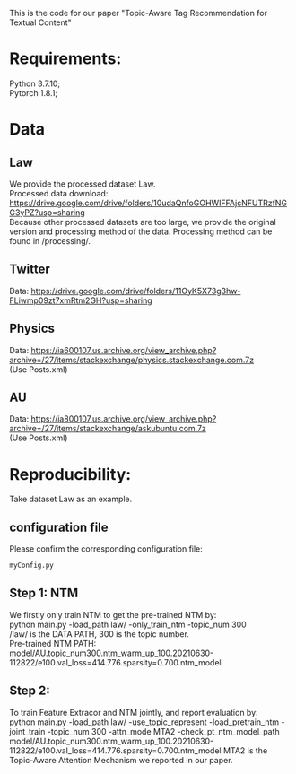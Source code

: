 This is the code for our paper "Topic-Aware Tag Recommendation for Textual Content"  
# Requirements:  
Python 3.7.10;  
Pytorch 1.8.1;  

# Data  

## Law  
We provide the processed dataset Law.  
Processed data download: https://drive.google.com/drive/folders/10udaQnfoGOHWIFFAjcNFUTRzfNGG3yPZ?usp=sharing  
Because other processed datasets are too large, we provide the original version and processing method of the data. Processing method can be found in /processing/.  

## Twitter  
Data: https://drive.google.com/drive/folders/11OyK5X73g3hw-FLiwmp09zt7xmRtm2GH?usp=sharing  

## Physics  
Data: https://ia600107.us.archive.org/view_archive.php?archive=/27/items/stackexchange/physics.stackexchange.com.7z  
(Use Posts.xml)  

## AU
Data: https://ia800107.us.archive.org/view_archive.php?archive=/27/items/stackexchange/askubuntu.com.7z  
(Use Posts.xml)  

# Reproducibility:  

Take dataset Law as an example.  
## configuration file  
Please confirm the corresponding configuration file:  
```bash
myConfig.py
```

## Step 1: NTM  
We firstly only train NTM to get the pre-trained NTM by:  
python main.py  -load_path law/ -only_train_ntm -topic_num 300  
/law/ is the DATA PATH, 300 is the topic number.  
Pre-trained NTM PATH:  
model/AU.topic_num300.ntm_warm_up_100.20210630-112822/e100.val_loss=414.776.sparsity=0.700.ntm_model

## Step 2: 
To train Feature Extracor and NTM jointly, and report evaluation by:  
python main.py -load_path law/ -use_topic_represent -load_pretrain_ntm -joint_train -topic_num 300  -attn_mode MTA2 -check_pt_ntm_model_path model/AU.topic_num300.ntm_warm_up_100.20210630-112822/e100.val_loss=414.776.sparsity=0.700.ntm_model
MTA2 is the Topic-Aware Attention Mechanism we reported in our paper.  
